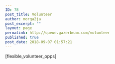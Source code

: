 ```yaml
---
ID: 78
post_title: Volunteer
author: morga2ja
post_excerpt: ""
layout: page
permalink: http://queue.gazerbeam.com/volunteer
published: true
post_date: 2018-09-07 01:57:21
---
```

[flexible_volunteer_opps]